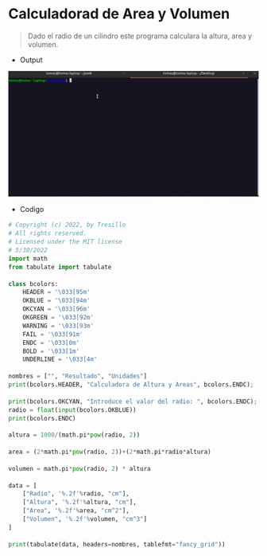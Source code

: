 <link rel="stylesheet" href="https://pyscript.net/alpha/pyscript.css" />
<script defer src="https://pyscript.net/alpha/pyscript.js"></script>

# Calculadorad de Area y Volumen

> Dado el radio de un cilindro este programa calculara la altura, area y volumen.

- Output
<img src="/3eso/mates/demo.gif" width="1000"/>


- Codigo

```python
# Copyright (c) 2022, by Tresillo
# All rights reserved.
# Licensed under the MIT license
# 5/30/2022 
import math
from tabulate import tabulate

class bcolors:
    HEADER = '\033[95m'
    OKBLUE = '\033[94m'
    OKCYAN = '\033[96m'
    OKGREEN = '\033[92m'
    WARNING = '\033[93m'
    FAIL = '\033[91m'
    ENDC = '\033[0m'
    BOLD = '\033[1m'
    UNDERLINE = '\033[4m'
    
nombres = ["", "Resultado", "Unidades"]
print(bcolors.HEADER, "Calculadora de Altura y Areas", bcolors.ENDC);

print(bcolors.OKCYAN, "Introduce el valor del radio: ", bcolors.ENDC);
radio = float(input(bcolors.OKBLUE))
print(bcolors.ENDC)

altura = 1000/(math.pi*pow(radio, 2))

area = (2*math.pi*pow(radio, 2))+(2*math.pi*radio*altura)

volumen = math.pi*pow(radio, 2) * altura

data = [
    ["Radio", '%.2f'%radio, "cm"],
    ["Altura", '%.2f'%altura, "cm"],
    ["Area", '%.2f'%area, "cm^2"],
    ["Volumen", '%.2f'%volumen, "cm^3"]
]

print(tabulate(data, headers=nombres, tablefmt="fancy_grid"))
```